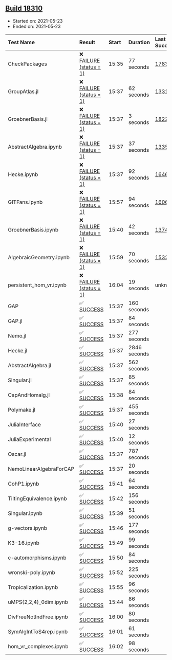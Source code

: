 ## [Build 18310](https://oscarci.mathematik.uni-kl.de/job/oscar/18310/)

* Started on: 2021-05-23
* Ended on: 2021-05-23

| Test Name    | Result | Start | Duration | Last Success | First Failure |
|:-------------|:-------|:------|:---------|:-------------|:--------------|
| CheckPackages | ❌ [FAILURE (status = 1)](https://oscarci.mathematik.uni-kl.de/job/oscar/18310/artifact/logs/build-18310/CheckPackages.log) | 15:35 | 77 seconds | [17832](https://oscarci.mathematik.uni-kl.de/job/oscar/17832/) | [17833](https://oscarci.mathematik.uni-kl.de/job/oscar/17833/) |
| GroupAtlas.jl | ❌ [FAILURE (status = 1)](https://oscarci.mathematik.uni-kl.de/job/oscar/18310/artifact/logs/build-18310/GroupAtlas.jl.log) | 15:37 | 62 seconds | [13311](https://oscarci.mathematik.uni-kl.de/job/oscar/13311/) | [13312](https://oscarci.mathematik.uni-kl.de/job/oscar/13312/) |
| GroebnerBasis.jl | ❌ [FAILURE (status = 1)](https://oscarci.mathematik.uni-kl.de/job/oscar/18310/artifact/logs/build-18310/GroebnerBasis.jl.log) | 15:37 | 3 seconds | [18228](https://oscarci.mathematik.uni-kl.de/job/oscar/18228/) | [18229](https://oscarci.mathematik.uni-kl.de/job/oscar/18229/) |
| AbstractAlgebra.ipynb | ❌ [FAILURE (status = 1)](https://oscarci.mathematik.uni-kl.de/job/oscar/18310/artifact/logs/build-18310/AbstractAlgebra.ipynb.log) | 15:37 | 37 seconds | [13355](https://oscarci.mathematik.uni-kl.de/job/oscar/13355/) | [13356](https://oscarci.mathematik.uni-kl.de/job/oscar/13356/) |
| Hecke.ipynb | ❌ [FAILURE (status = 1)](https://oscarci.mathematik.uni-kl.de/job/oscar/18310/artifact/logs/build-18310/Hecke.ipynb.log) | 15:37 | 92 seconds | [16463](https://oscarci.mathematik.uni-kl.de/job/oscar/16463/) | [16464](https://oscarci.mathematik.uni-kl.de/job/oscar/16464/) |
| GITFans.ipynb | ❌ [FAILURE (status = 1)](https://oscarci.mathematik.uni-kl.de/job/oscar/18310/artifact/logs/build-18310/GITFans.ipynb.log) | 15:57 | 94 seconds | [16068](https://oscarci.mathematik.uni-kl.de/job/oscar/16068/) | [16069](https://oscarci.mathematik.uni-kl.de/job/oscar/16069/) |
| GroebnerBasis.ipynb | ❌ [FAILURE (status = 1)](https://oscarci.mathematik.uni-kl.de/job/oscar/18310/artifact/logs/build-18310/GroebnerBasis.ipynb.log) | 15:40 | 42 seconds | [13748](https://oscarci.mathematik.uni-kl.de/job/oscar/13748/) | [13749](https://oscarci.mathematik.uni-kl.de/job/oscar/13749/) |
| AlgebraicGeometry.ipynb | ❌ [FAILURE (status = 1)](https://oscarci.mathematik.uni-kl.de/job/oscar/18310/artifact/logs/build-18310/AlgebraicGeometry.ipynb.log) | 15:59 | 70 seconds | [15322](https://oscarci.mathematik.uni-kl.de/job/oscar/15322/) | [15323](https://oscarci.mathematik.uni-kl.de/job/oscar/15323/) |
| persistent_hom_vr.ipynb | ❌ [FAILURE (status = 1)](https://oscarci.mathematik.uni-kl.de/job/oscar/18310/artifact/logs/build-18310/persistent_hom_vr.ipynb.log) | 16:04 | 19 seconds | unknown | unknown |
| GAP | ✅ [SUCCESS](https://oscarci.mathematik.uni-kl.de/job/oscar/18310/artifact/logs/build-18310/GAP.log) | 15:37 | 160 seconds |  |  |
| GAP.jl | ✅ [SUCCESS](https://oscarci.mathematik.uni-kl.de/job/oscar/18310/artifact/logs/build-18310/GAP.jl.log) | 15:37 | 84 seconds |  |  |
| Nemo.jl | ✅ [SUCCESS](https://oscarci.mathematik.uni-kl.de/job/oscar/18310/artifact/logs/build-18310/Nemo.jl.log) | 15:37 | 277 seconds |  |  |
| Hecke.jl | ✅ [SUCCESS](https://oscarci.mathematik.uni-kl.de/job/oscar/18310/artifact/logs/build-18310/Hecke.jl.log) | 15:37 | 2846 seconds |  |  |
| AbstractAlgebra.jl | ✅ [SUCCESS](https://oscarci.mathematik.uni-kl.de/job/oscar/18310/artifact/logs/build-18310/AbstractAlgebra.jl.log) | 15:37 | 562 seconds |  |  |
| Singular.jl | ✅ [SUCCESS](https://oscarci.mathematik.uni-kl.de/job/oscar/18310/artifact/logs/build-18310/Singular.jl.log) | 15:37 | 85 seconds |  |  |
| CapAndHomalg.jl | ✅ [SUCCESS](https://oscarci.mathematik.uni-kl.de/job/oscar/18310/artifact/logs/build-18310/CapAndHomalg.jl.log) | 15:38 | 84 seconds |  |  |
| Polymake.jl | ✅ [SUCCESS](https://oscarci.mathematik.uni-kl.de/job/oscar/18310/artifact/logs/build-18310/Polymake.jl.log) | 15:37 | 455 seconds |  |  |
| JuliaInterface | ✅ [SUCCESS](https://oscarci.mathematik.uni-kl.de/job/oscar/18310/artifact/logs/build-18310/JuliaInterface.log) | 15:40 | 27 seconds |  |  |
| JuliaExperimental | ✅ [SUCCESS](https://oscarci.mathematik.uni-kl.de/job/oscar/18310/artifact/logs/build-18310/JuliaExperimental.log) | 15:40 | 12 seconds |  |  |
| Oscar.jl | ✅ [SUCCESS](https://oscarci.mathematik.uni-kl.de/job/oscar/18310/artifact/logs/build-18310/Oscar.jl.log) | 15:37 | 787 seconds |  |  |
| NemoLinearAlgebraForCAP | ✅ [SUCCESS](https://oscarci.mathematik.uni-kl.de/job/oscar/18310/artifact/logs/build-18310/NemoLinearAlgebraForCAP.log) | 15:37 | 20 seconds |  |  |
| CohP1.ipynb | ✅ [SUCCESS](https://oscarci.mathematik.uni-kl.de/job/oscar/18310/artifact/logs/build-18310/CohP1.ipynb.log) | 15:41 | 64 seconds |  |  |
| TiltingEquivalence.ipynb | ✅ [SUCCESS](https://oscarci.mathematik.uni-kl.de/job/oscar/18310/artifact/logs/build-18310/TiltingEquivalence.ipynb.log) | 15:42 | 156 seconds |  |  |
| Singular.ipynb | ✅ [SUCCESS](https://oscarci.mathematik.uni-kl.de/job/oscar/18310/artifact/logs/build-18310/Singular.ipynb.log) | 15:39 | 51 seconds |  |  |
| g-vectors.ipynb | ✅ [SUCCESS](https://oscarci.mathematik.uni-kl.de/job/oscar/18310/artifact/logs/build-18310/g-vectors.ipynb.log) | 15:46 | 177 seconds |  |  |
| K3-16.ipynb | ✅ [SUCCESS](https://oscarci.mathematik.uni-kl.de/job/oscar/18310/artifact/logs/build-18310/K3-16.ipynb.log) | 15:49 | 99 seconds |  |  |
| c-automorphisms.ipynb | ✅ [SUCCESS](https://oscarci.mathematik.uni-kl.de/job/oscar/18310/artifact/logs/build-18310/c-automorphisms.ipynb.log) | 15:50 | 84 seconds |  |  |
| wronski-poly.ipynb | ✅ [SUCCESS](https://oscarci.mathematik.uni-kl.de/job/oscar/18310/artifact/logs/build-18310/wronski-poly.ipynb.log) | 15:52 | 225 seconds |  |  |
| Tropicalization.ipynb | ✅ [SUCCESS](https://oscarci.mathematik.uni-kl.de/job/oscar/18310/artifact/logs/build-18310/Tropicalization.ipynb.log) | 15:55 | 96 seconds |  |  |
| uMPS(2,2,4)_0dim.ipynb | ✅ [SUCCESS](https://oscarci.mathematik.uni-kl.de/job/oscar/18310/artifact/logs/build-18310/uMPS-2-2-4-_0dim.ipynb.log) | 15:44 | 86 seconds |  |  |
| DivFreeNotIndFree.ipynb | ✅ [SUCCESS](https://oscarci.mathematik.uni-kl.de/job/oscar/18310/artifact/logs/build-18310/DivFreeNotIndFree.ipynb.log) | 16:00 | 80 seconds |  |  |
| SymAlgIntToS4rep.ipynb | ✅ [SUCCESS](https://oscarci.mathematik.uni-kl.de/job/oscar/18310/artifact/logs/build-18310/SymAlgIntToS4rep.ipynb.log) | 16:01 | 61 seconds |  |  |
| hom_vr_complexes.ipynb | ✅ [SUCCESS](https://oscarci.mathematik.uni-kl.de/job/oscar/18310/artifact/logs/build-18310/hom_vr_complexes.ipynb.log) | 16:02 | 98 seconds |  |  |
